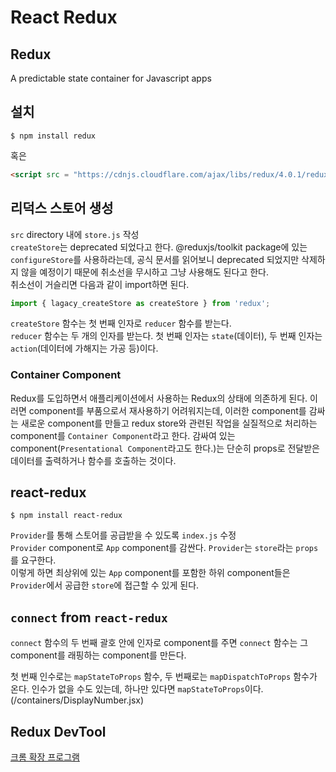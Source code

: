 # React Redux

## Redux
A predictable state container for Javascript apps

## 설치
```
$ npm install redux
```
혹은  
```html
<script src = "https://cdnjs.cloudflare.com/ajax/libs/redux/4.0.1/redux.min.js"></script>
```

## 리덕스 스토어 생성
`src` directory 내에 `store.js` 작성  
`createStore`는 deprecated 되었다고 한다. @reduxjs/toolkit package에 있는 `configureStore`를 사용하라는데, 공식 문서를 읽어보니 deprecated 되었지만 삭제하지 않을 예정이기 때문에 취소선을 무시하고 그냥 사용해도 된다고 한다.  
취소선이 거슬리면 다음과 같이 import하면 된다.
```js
import { lagacy_createStore as createStore } from 'redux';
```

`createStore` 함수는 첫 번째 인자로 `reducer` 함수를 받는다.  
`reducer` 함수는 두 개의 인자를 받는다. 첫 번째 인자는 `state`(데이터), 두 번째 인자는 `action`(데이터에 가해지는 가공 등)이다.

### Container Component
Redux를 도입하면서 애플리케이션에서 사용하는 Redux의 상태에 의존하게 된다. 이러면 component를 부품으로서 재사용하기 어려워지는데, 이러한 component를 감싸는 새로운 component를 만들고 redux store와 관련된 작업을 실질적으로 처리하는 component를 `Container Component`라고 한다. 감싸여 있는 component(`Presentational Component`라고도 한다.)는 단순히 props로 전달받은 데이터를 출력하거나 함수를 호출하는 것이다.

## react-redux
```
$ npm install react-redux
```
`Provider`를 통해 스토어를 공급받을 수 있도록 `index.js` 수정  
`Provider` component로 `App` component를 감싼다. `Provider`는 `store`라는 `props`를 요구한다.  
이렇게 하면 최상위에 있는 `App` component를 포함한 하위 component들은 `Provider`에서 공급한 `store`에 접근할 수 있게 된다.

## `connect` from `react-redux`
`connect` 함수의 두 번째 괄호 안에 인자로 component를 주면 `connect` 함수는 그 component를 래핑하는 component를 만든다.

첫 번째 인수로는 `mapStateToProps` 함수, 두 번째로는 `mapDispatchToProps` 함수가 온다. 인수가 없을 수도 있는데, 하나만 있다면 `mapStateToProps`이다. (/containers/DisplayNumber.jsx)

## Redux DevTool
[크롬 확장 프로그램](https://bit.ly/reduxdevtool)
